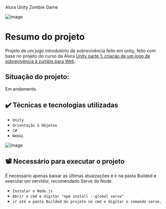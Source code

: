 Alura Unity Zombie Game

![image](https://user-images.githubusercontent.com/78986028/236708382-8b9f6a29-b0b1-48cc-9392-829fc7ea3554.png)

# Resumo do projeto
Projeto de um jogo introdutório de sobrevivência feito em unity, feito com base no projeto do curso da Alura [Unity parte 1: criação de um jogo de sobrevivência à zumbis para Web](https://cursos.alura.com.br/course/criacao-de-jogos-com-unity).
</br> <h2>Situação do projeto: </h2>Em andamento.

## ✔️ Técnicas e tecnologias utilizadas
- ``Unity`` 
- ``Orientação à Objetos``  
- ``C#`` 
- ``WebGL``

![image](https://user-images.githubusercontent.com/78986028/235534594-a482bdd8-380c-4f62-a0f4-920e61dfc33c.png)


## 📽️ Necessário para executar o projeto
É necessário apenas baixar as últimas atuaizações e ir na pasta Builded e executar um servidor, recomendado Serve do Node.

- ``Instalar o Node.js``
- ``Abrir o cmd e digitar "npm install --global serve"``
- ``ir até a pasta Builded do projeto no cmd e digitar o comando serve.`` 
